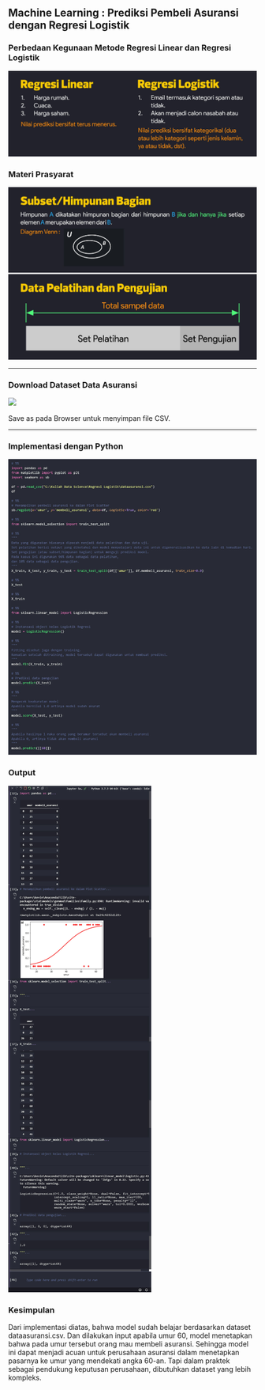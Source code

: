 ## Machine Learning : Prediksi Pembeli Asuransi dengan Regresi Logistik

### Perbedaan Kegunaan Metode Regresi Linear dan Regresi Logistik
<img src="/pythondatascience/images/RegresiLogistik1.jpg?raw=true"/>

### Materi Prasyarat
<img src="/pythondatascience/images/RegresiLogistik2.jpg?raw=true"/>
<img src="/pythondatascience/images/RegresiLogistik3.jpg?raw=true"/>

***

### Download Dataset Data Asuransi
[![](https://img.shields.io/badge/Data%20Asuransi-Download%20Disini-critical?style=for-the-badge&logo=mathworks&logoColor=FFF)](https://github.com/kevinperdana/kevinperdana.github.io/raw/master/pythondatascience/dataasuransi.csv)

Save as pada Browser untuk menyimpan file CSV.

***

### Implementasi dengan Python
<img src="/pythondatascience/images/RegresiLogistik4.jpg?raw=true"/>

### Output
<img src="/pythondatascience/images/RegresiLogistik5.jpg?raw=true"/>

### Kesimpulan
Dari implementasi diatas, bahwa model sudah belajar berdasarkan dataset dataasuransi.csv. Dan dilakukan input apabila umur 60, model menetapkan bahwa pada umur tersebut orang mau membeli asuransi. Sehingga model ini dapat menjadi acuan untuk perusahaan asuransi dalam menetapkan pasarnya ke umur yang mendekati angka 60-an. Tapi dalam praktek sebagai pendukung keputusan perusahaan, dibutuhkan dataset yang lebih kompleks.
